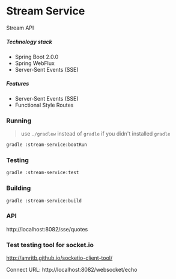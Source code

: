 Stream Service
=============
Stream API

##### Technology stack
* Spring Boot 2.0.0
* Spring WebFlux
* Server-Sent Events (SSE) 

##### Features
* Server-Sent Events (SSE)
* Functional Style Routes

### Running
> use `./gradlew` instead of `gradle` if you didn't installed `gradle`
```bash
gradle :stream-service:bootRun
```
### Testing
```bash
gradle :stream-service:test
```
### Building 
```bash
gradle :stream-service:build
```

### API
http://localhost:8082/sse/quotes

### Test testing tool for socket.io

http://amritb.github.io/socketio-client-tool/

Connect URL: http://localhost:8082/websocket/echo